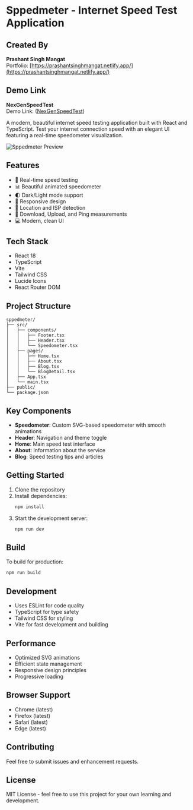 # Sppedmeter - Internet Speed Test Application

## Created By

**Prashant Singh Mangat**  
Portfolio: [https://prashantsinghmangat.netlify.app/](https://prashantsinghmangat.netlify.app/)

## Demo Link

**NexGenSpeedTest**  
Demo Link: ([NexGenSpeedTest](https://prashantspeedtest.netlify.app/))



A modern, beautiful internet speed testing application built with React and TypeScript. Test your internet connection speed with an elegant UI featuring a real-time speedometer visualization.

![Sppedmeter Preview](https://images.unsplash.com/photo-1544197150-b99a580bb7a8?ixlib=rb-1.2.1&auto=format&fit=crop&w=800&q=80)

## Features

- 🚀 Real-time speed testing
- 📊 Beautiful animated speedometer
- 🌓 Dark/Light mode support
- 📱 Responsive design
- 📍 Location and ISP detection
- 🔄 Download, Upload, and Ping measurements
- 💻 Modern, clean UI

## Tech Stack

- React 18
- TypeScript
- Vite
- Tailwind CSS
- Lucide Icons
- React Router DOM

## Project Structure

```
sppedmeter/
├── src/
│   ├── components/
│   │   ├── Footer.tsx
│   │   ├── Header.tsx
│   │   └── Speedometer.tsx
│   ├── pages/
│   │   ├── Home.tsx
│   │   ├── About.tsx
│   │   ├── Blog.tsx
│   │   └── BlogDetail.tsx
│   ├── App.tsx
│   └── main.tsx
├── public/
└── package.json
```

## Key Components

- **Speedometer**: Custom SVG-based speedometer with smooth animations
- **Header**: Navigation and theme toggle
- **Home**: Main speed test interface
- **About**: Information about the service
- **Blog**: Speed testing tips and articles

## Getting Started

1. Clone the repository
2. Install dependencies:
   ```bash
   npm install
   ```
3. Start the development server:
   ```bash
   npm run dev
   ```

## Build

To build for production:

```bash
npm run build
```

## Development

- Uses ESLint for code quality
- TypeScript for type safety
- Tailwind CSS for styling
- Vite for fast development and building

## Performance

- Optimized SVG animations
- Efficient state management
- Responsive design principles
- Progressive loading

## Browser Support

- Chrome (latest)
- Firefox (latest)
- Safari (latest)
- Edge (latest)

## Contributing

Feel free to submit issues and enhancement requests.

## License

MIT License - feel free to use this project for your own learning and development.
